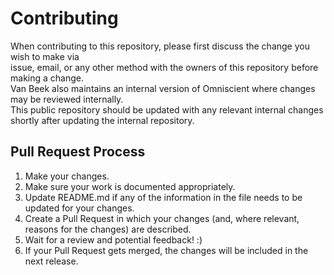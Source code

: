 # Contributing

When contributing to this repository, please first discuss the change you wish to make via  
issue, email, or any other method with the owners of this repository before making a change.  
Van Beek also maintains an internal version of Omniscient where changes may be reviewed internally.  
This public repository should be updated with any relevant internal changes shortly after updating the internal repository.

## Pull Request Process

1. Make your changes.
2. Make sure your work is documented appropriately.
3. Update README.md if any of the information in the file needs to be updated for your changes.
4. Create a Pull Request in which your changes (and, where relevant, reasons for the changes) are described.
5. Wait for a review and potential feedback! :)
6. If your Pull Request gets merged, the changes will be included in the next release.